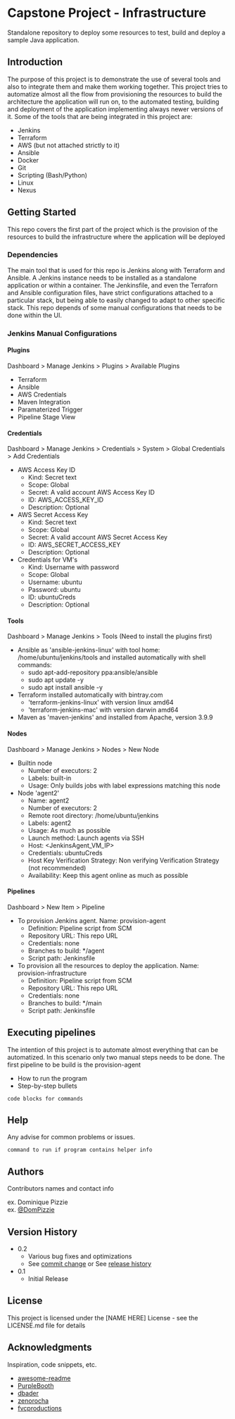 # Capstone Project - Infrastructure

Standalone repository to deploy some resources to test, build and deploy a sample Java application.

## Introduction

The purpose of this project is to demonstrate the use of several tools and also to integrate them and make them working together. This project tries to automatize almost all the flow from provisioning the resources to build the architecture the application will run on, to the automated testing, building and deployment of the application implementing always newer versions of it.
Some of the tools that are being integrated in this project are:
* Jenkins
* Terraform
* AWS (but not attached strictly to it)
* Ansible
* Docker
* Git
* Scripting (Bash/Python)
* Linux
* Nexus

## Getting Started

This repo covers the first part of the project which is the provision of the resources to build the infrastructure where the application will be deployed

### Dependencies

The main tool that is used for this repo is Jenkins along with Terraform and Ansible. A Jenkins instance needs to be installed as a standalone application or within a container. The Jenkinsfile, and even the Terraforn and Ansible configuration files, have strict configurations attached to a particular stack, but being able to easily changed to adapt to other specific stack. This repo depends of some manual configurations that needs to be done within the UI.

### Jenkins Manual Configurations

#### Plugins
Dashboard > Manage Jenkins > Plugins > Available Plugins
* Terraform
* Ansible
* AWS Credentials
* Maven Integration
* Paramaterized Trigger
* Pipeline Stage View

#### Credentials
Dashboard > Manage Jenkins > Credentials > System > Global Credentials > Add Credentials
* AWS Access Key ID
    * Kind: Secret text
    * Scope: Global
    * Secret: A valid account AWS Access Key ID
    * ID: AWS_ACCESS_KEY_ID
    * Description: Optional
* AWS Secret Access Key
    * Kind: Secret text
    * Scope: Global
    * Secret: A valid account AWS Secret Access Key
    * ID: AWS_SECRET_ACCESS_KEY
    * Description: Optional
* Credentials for VM's
    * Kind: Username with password
    * Scope: Global
    * Username: ubuntu
    * Password: ubuntu
    * ID: ubuntuCreds
    * Description: Optional

#### Tools
Dashboard > Manage Jenkins > Tools (Need to install the plugins first)
* Ansible as 'ansible-jenkins-linux' with tool home: /home/ubuntu/jenkins/tools and installed automatically with shell commands:
    * sudo apt-add-repository ppa:ansible/ansible
    * sudo apt update -y
    * sudo apt install ansible -y
* Terraform installed automatically with bintray.com 
    * 'terraform-jenkins-linux' with version linux amd64 
    * 'terraform-jenkins-mac' with version darwin amd64
* Maven as 'maven-jenkins' and installed from Apache, version 3.9.9

#### Nodes
Dashboard > Manage Jenkins > Nodes > New Node
* Builtin node
    * Number of executors: 2
    * Labels: built-in
    * Usage: Only builds jobs with label expressions matching this node
* Node 'agent2'
    * Name: agent2
    * Number of executors: 2
    * Remote root directory: /home/ubuntu/jenkins
    * Labels: agent2
    * Usage: As much as possible
    * Launch method: Launch agents via SSH
    * Host: <JenkinsAgent_VM_IP>
    * Credentials: ubuntuCreds
    * Host Key Verification Strategy: Non verifying Verification Strategy (not recommended)
    * Availability: Keep this agent online as much as possible

#### Pipelines
Dashboard > New Item > Pipeline
* To provision Jenkins agent. Name: provision-agent
    * Definition: Pipeline script from SCM
    * Repository URL: This repo URL
    * Credentials: none
    * Branches to build: */agent
    * Script path: Jenkinsfile
* To provision all the resources to deploy the application. Name: provision-infrastructure
    * Definition: Pipeline script from SCM
    * Repository URL: This repo URL
    * Credentials: none
    * Branches to build: */main
    * Script path: Jenkinsfile

## Executing pipelines
The intention of this project is to automate almost everything that can be automatized. In this scenario only two manual steps needs to be done. 
The first pipeline to be build is the provision-agent

* How to run the program
* Step-by-step bullets
```
code blocks for commands
```

## Help

Any advise for common problems or issues.
```
command to run if program contains helper info
```

## Authors

Contributors names and contact info

ex. Dominique Pizzie  
ex. [@DomPizzie](https://twitter.com/dompizzie)

## Version History

* 0.2
    * Various bug fixes and optimizations
    * See [commit change]() or See [release history]()
* 0.1
    * Initial Release

## License

This project is licensed under the [NAME HERE] License - see the LICENSE.md file for details

## Acknowledgments

Inspiration, code snippets, etc.
* [awesome-readme](https://github.com/matiassingers/awesome-readme)
* [PurpleBooth](https://gist.github.com/PurpleBooth/109311bb0361f32d87a2)
* [dbader](https://github.com/dbader/readme-template)
* [zenorocha](https://gist.github.com/zenorocha/4526327)
* [fvcproductions](https://gist.github.com/fvcproductions/1bfc2d4aecb01a834b46)
